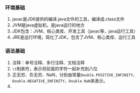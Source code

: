 ### 环境基础

1. javac是JDK提供的编译.java文件的工具，编译成.class文件
2. JVM是java虚拟机，是java运行的地方
3. JDK包含：JVM、核心类库、开发工具（javac等，java运行工具）
4. JRE是运行环境，简化了JDK，包含了JVM、核心类库、运行工具  

### 语法基础

1. 注释：单号注释、多行注释、文档注释
2. `\t`制表符，表示将前面的字符一起补充到八位
3. 正无穷、负无穷、NaN，分别由常量`Double.POSITIVE_INFINITY`、`Double.NEGATIVE_INFINITY`、`Double.NaN`来表示。
4. 